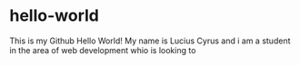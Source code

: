 # hello-world
This is my Github Hello World!
My name is Lucius Cyrus and i am a student in the area of web development whio is looking to 
